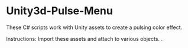 # Unity3d-Pulse-Menu

These C# scripts work with Unity assets to create a pulsing color effect.

Instructions:
Import these assets and attach to various objects.
.
